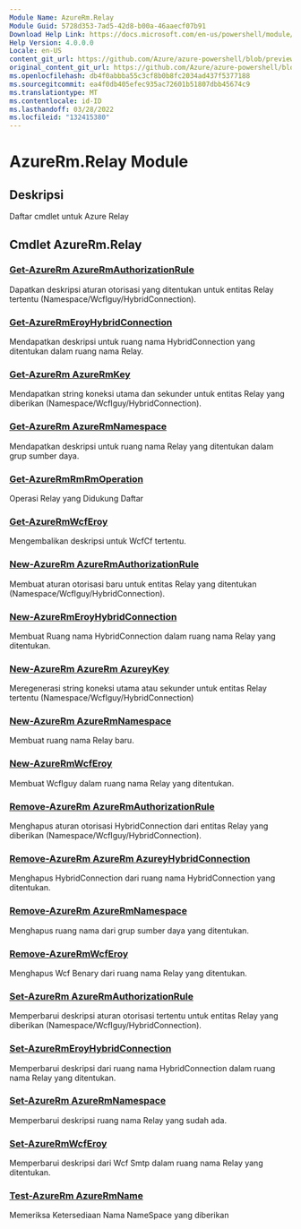 ```yaml
---
Module Name: AzureRm.Relay
Module Guid: 5728d353-7ad5-42d8-b00a-46aaecf07b91
Download Help Link: https://docs.microsoft.com/en-us/powershell/module/azurerm.relay
Help Version: 4.0.0.0
Locale: en-US
content_git_url: https://github.com/Azure/azure-powershell/blob/preview/src/ResourceManager/Relay/Commands.Relay/help/AzureRM.Relay.md
original_content_git_url: https://github.com/Azure/azure-powershell/blob/preview/src/ResourceManager/Relay/Commands.Relay/help/AzureRM.Relay.md
ms.openlocfilehash: db4f0abbba55c3cf8b0b8fc2034ad437f5377188
ms.sourcegitcommit: ea4f0db405efec935ac72601b51807dbb45674c9
ms.translationtype: MT
ms.contentlocale: id-ID
ms.lasthandoff: 03/28/2022
ms.locfileid: "132415380"
---
```

# AzureRm.Relay Module
## Deskripsi
Daftar cmdlet untuk Azure Relay

## Cmdlet AzureRm.Relay
### [Get-AzureRm AzureRmAuthorizationRule](Get-AzureRmRelayAuthorizationRule.md)
Dapatkan deskripsi aturan otorisasi yang ditentukan untuk entitas Relay tertentu (Namespace/WcfIguy/HybridConnection).

### [Get-AzureRmEroyHybridConnection](Get-AzureRmRelayHybridConnection.md)
Mendapatkan deskripsi untuk ruang nama HybridConnection yang ditentukan dalam ruang nama Relay.

### [Get-AzureRm AzureRmKey](Get-AzureRmRelayKey.md)
Mendapatkan string koneksi utama dan sekunder untuk entitas Relay yang diberikan (Namespace/WcfIguy/HybridConnection).

### [Get-AzureRm AzureRmNamespace](Get-AzureRmRelayNamespace.md)
Mendapatkan deskripsi untuk ruang nama Relay yang ditentukan dalam grup sumber daya.

### [Get-AzureRmRmRmOperation](Get-AzureRmRelayOperation.md)
Operasi Relay yang Didukung Daftar

### [Get-AzureRmWcfEroy](Get-AzureRmWcfRelay.md)
Mengembalikan deskripsi untuk WcfCf tertentu.

### [New-AzureRm AzureRmAuthorizationRule](New-AzureRmRelayAuthorizationRule.md)
Membuat aturan otorisasi baru untuk entitas Relay yang ditentukan (Namespace/WcfIguy/HybridConnection).

### [New-AzureRmEroyHybridConnection](New-AzureRmRelayHybridConnection.md)
Membuat Ruang nama HybridConnection dalam ruang nama Relay yang ditentukan.

### [New-AzureRm AzureRm AzureyKey](New-AzureRmRelayKey.md)
Meregenerasi string koneksi utama atau sekunder untuk entitas Relay tertentu (Namespace/WcfIguy/HybridConnection)

### [New-AzureRm AzureRmNamespace](New-AzureRmRelayNamespace.md)
Membuat ruang nama Relay baru.

### [New-AzureRmWcfEroy](New-AzureRmWcfRelay.md)
Membuat WcfIguy dalam ruang nama Relay yang ditentukan.

### [Remove-AzureRm AzureRmAuthorizationRule](Remove-AzureRmRelayAuthorizationRule.md)
Menghapus aturan otorisasi HybridConnection dari entitas Relay yang diberikan (Namespace/WcfIguy/HybridConnection).

### [Remove-AzureRm AzureRm AzureyHybridConnection](Remove-AzureRmRelayHybridConnection.md)
Menghapus HybridConnection dari ruang nama HybridConnection yang ditentukan.

### [Remove-AzureRm AzureRmNamespace](Remove-AzureRmRelayNamespace.md)
Menghapus ruang nama dari grup sumber daya yang ditentukan. 

### [Remove-AzureRmWcfEroy](Remove-AzureRmWcfRelay.md)
Menghapus Wcf Benary dari ruang nama Relay yang ditentukan.

### [Set-AzureRm AzureRmAuthorizationRule](Set-AzureRmRelayAuthorizationRule.md)
Memperbarui deskripsi aturan otorisasi tertentu untuk entitas Relay yang diberikan (Namespace/WcfIguy/HybridConnection).

### [Set-AzureRmEroyHybridConnection](Set-AzureRmRelayHybridConnection.md)
Memperbarui deskripsi dari ruang nama HybridConnection dalam ruang nama Relay yang ditentukan.

### [Set-AzureRm AzureRmNamespace](Set-AzureRmRelayNamespace.md)
Memperbarui deskripsi ruang nama Relay yang sudah ada.

### [Set-AzureRmWcfEroy](Set-AzureRmWcfRelay.md)
Memperbarui deskripsi dari Wcf Smtp dalam ruang nama Relay yang ditentukan.

### [Test-AzureRm AzureRmName](Test-AzureRmRelayName.md)
Memeriksa Ketersediaan Nama NameSpace yang diberikan


